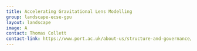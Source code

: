 ```yaml
---
title: Accelerating Gravitational Lens Modelling
group: landscape-ecse-gpu
layout: landscape
image: A
contact: Thomas Collett
contact-link: https://www.port.ac.uk/about-us/structure-and-governance/our-people/our-staff/thomas-collett
---
```

